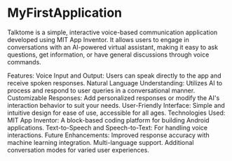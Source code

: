 # MyFirstApplication
Talktome is a simple, interactive voice-based communication application developed using MIT App Inventor. It allows users to engage in conversations with an AI-powered virtual assistant, making it easy to ask questions, get information, or have general discussions through voice commands.

Features:
Voice Input and Output: Users can speak directly to the app and receive spoken responses.
Natural Language Understanding: Utilizes AI to process and respond to user queries in a conversational manner.
Customizable Responses: Add personalized responses or modify the AI's interaction behavior to suit your needs.
User-Friendly Interface: Simple and intuitive design for ease of use, accessible for all ages.
Technologies Used:
MIT App Inventor: A block-based coding platform for building Android applications.
Text-to-Speech and Speech-to-Text: For handling voice interactions.
Future Enhancements:
Improved response accuracy with machine learning integration.
Multi-language support.
Additional conversation modes for varied user experiences.
